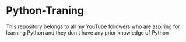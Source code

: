 # Python-Traning
This repository belongs to all my YouTube followers who are aspiring for learning Python and they don't have any prior knowledge of Python
